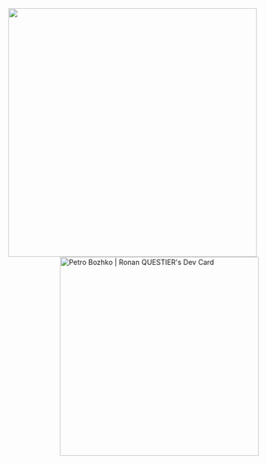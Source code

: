 <div>
  <img src="https://github-readme-stats.vercel.app/api/top-langs/?username=p-bzh&langs_count=6&theme=vision-friendly-dark" width="500"/>
  <a href="https://app.daily.dev/ghosts_mdl"><img src="https://api.daily.dev/devcards/9d0d2b6c84f040a58da340e5a7c5b982.png?r=z56" width="400" alt="Petro Bozhko | Ronan QUESTIER's Dev Card" align="right"/></a>
</div>
